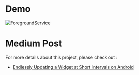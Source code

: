 # Demo
![ForegroundService](https://github.com/jhj0517/Android-Practices/assets/97279763/24da5ef0-f883-42d9-9075-0419ee441ade)


# Medium Post
For more details about this project, please check out : 

- [Endlessly Updating a Widget at Short Intervals on Android](https://medium.com/@developerjo0517/endlessly-updating-a-widget-at-short-intervals-on-android-ca29573d5243)
